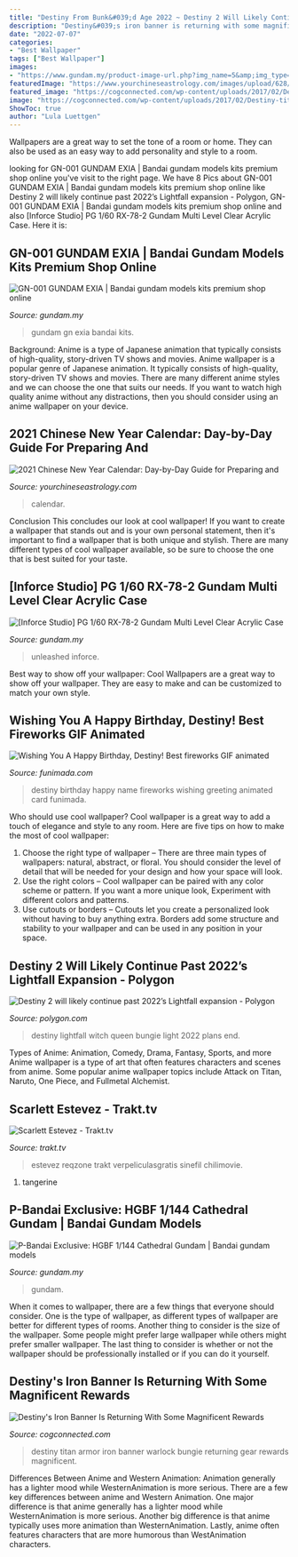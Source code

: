 ```yaml
---
title: "Destiny From Bunk&#039;d Age 2022 ~ Destiny 2 Will Likely Continue Past 2022’s Lightfall Expansion"
description: "Destiny&#039;s iron banner is returning with some magnificent rewards"
date: "2022-07-07"
categories:
- "Best Wallpaper"
tags: ["Best Wallpaper"]
images:
- "https://www.gundam.my/product-image-url.php?img_name=5&amp;img_type=jpg&amp;img_id=3448"
featuredImage: "https://www.yourchineseastrology.com/images/upload/628/spring-festival-calendar.jpg"
featured_image: "https://cogconnected.com/wp-content/uploads/2017/02/Destiny-titan-armor-min.jpg"
image: "https://cogconnected.com/wp-content/uploads/2017/02/Destiny-titan-armor-min.jpg"
ShowToc: true
author: "Lula Luettgen"
---
```



Wallpapers are a great way to set the tone of a room or home. They can also be used as an easy way to add personality and style to a room.

	

		
looking for GN-001 GUNDAM EXIA | Bandai gundam models kits premium shop online you've visit to the right page. We have 8 Pics about GN-001 GUNDAM EXIA | Bandai gundam models kits premium shop online like Destiny 2 will likely continue past 2022’s Lightfall expansion - Polygon, GN-001 GUNDAM EXIA | Bandai gundam models kits premium shop online and also [Inforce Studio] PG 1/60 RX-78-2 Gundam Multi Level Clear Acrylic Case. Here it is:
		
    
## GN-001 GUNDAM EXIA | Bandai Gundam Models Kits Premium Shop Online

<img loading=lazy src="https://www.gundam.my/product-image-url.php?img_name=image_597&amp;img_type=jpg" onerror="this.onerror=null;this.src='https://tse3.mm.bing.net/th?id=OIP.NfEo7M_PdNcABqN8CO-aPgHaLe&amp;pid=15.1';" alt="GN-001 GUNDAM EXIA | Bandai gundam models kits premium shop online">

_Source: gundam.my_

>gundam gn exia bandai kits. 

	

Background: Anime is a type of Japanese animation that typically consists of high-quality, story-driven TV shows and movies.
Anime wallpaper is a popular genre of Japanese animation. It typically consists of high-quality, story-driven TV shows and movies. There are many different anime styles and we can choose the one that suits our needs. If you want to watch high quality anime without any distractions, then you should consider using an anime wallpaper on your device.

    
## 2021 Chinese New Year Calendar: Day-by-Day Guide For Preparing And

<img loading=lazy src="https://www.yourchineseastrology.com/images/upload/628/spring-festival-calendar.jpg" onerror="this.onerror=null;this.src='https://tse2.mm.bing.net/th?id=OIP.vHQVb9hQ67Zv4eRubChbCAHaEc&amp;pid=15.1';" alt="2021 Chinese New Year Calendar: Day-by-Day Guide for Preparing and">

_Source: yourchineseastrology.com_

>calendar. 

	

Conclusion
This concludes our look at cool wallpaper! If you want to create a wallpaper that stands out and is your own personal statement, then it's important to find a wallpaper that is both unique and stylish. There are many different types of cool wallpaper available, so be sure to choose the one that is best suited for your taste.

    
## [Inforce Studio] PG 1/60 RX-78-2 Gundam Multi Level Clear Acrylic Case

<img loading=lazy src="https://www.gundam.my/product-image-url.php?img_name=1&amp;img_type=jpg&amp;img_id=5817" onerror="this.onerror=null;this.src='https://tse1.mm.bing.net/th?id=OIP.O9645-oxb_j_4qNAm1C30QHaLL&amp;pid=15.1';" alt="[Inforce Studio] PG 1/60 RX-78-2 Gundam Multi Level Clear Acrylic Case">

_Source: gundam.my_

>unleashed inforce. 

	

Best way to show off your wallpaper:
Cool Wallpapers are a great way to show off your wallpaper. They are easy to make and can be customized to match your own style.

    
## Wishing You A Happy Birthday, Destiny! Best Fireworks GIF Animated

<img loading=lazy src="https://www.funimada.com/assets/images/cards/big/destiny-3.gif" onerror="this.onerror=null;this.src='https://tse2.mm.bing.net/th?id=OIP.yOR_YIxiOUmhUvGZaPWpwQHaHa&amp;pid=15.1';" alt="Wishing You A Happy Birthday, Destiny! Best fireworks GIF animated">

_Source: funimada.com_

>destiny birthday happy name fireworks wishing greeting animated card funimada. 

	

Who should use cool wallpaper?
Cool wallpaper is a great way to add a touch of elegance and style to any room. Here are five tips on how to make the most of cool wallpaper: 
1) Choose the right type of wallpaper – There are three main types of wallpapers: natural, abstract, or floral. You should consider the level of detail that will be needed for your design and how your space will look. 
2) Use the right colors – Cool wallpaper can be paired with any color scheme or pattern. If you want a more unique look, Experiment with different colors and patterns. 
3) Use cutouts or borders – Cutouts let you create a personalized look without having to buy anything extra. Borders add some structure and stability to your wallpaper and can be used in any position in your space.

    
## Destiny 2 Will Likely Continue Past 2022’s Lightfall Expansion - Polygon

<img loading=lazy src="https://cdn.vox-cdn.com/thumbor/I-WN1gY036zh1-0Kk1tvmL1H2_I=/0x0:1920x1080/1200x800/filters:focal(807x387:1113x693)/cdn.vox-cdn.com/uploads/chorus_image/image/66926720/EN_2.0.png" onerror="this.onerror=null;this.src='https://tse1.mm.bing.net/th?id=OIP.q8NgUC5VvX2YjG2y9BRxzwHaE8&amp;pid=15.1';" alt="Destiny 2 will likely continue past 2022’s Lightfall expansion - Polygon">

_Source: polygon.com_

>destiny lightfall witch queen bungie light 2022 plans end. 

	

Types of Anime: Animation, Comedy, Drama, Fantasy, Sports, and more
Anime wallpaper is a type of art that often features characters and scenes from anime. Some popular anime wallpaper topics include Attack on Titan, Naruto, One Piece, and Fullmetal Alchemist.

    
## Scarlett Estevez - Trakt.tv

<img loading=lazy src="https://walter.trakt.tv/images/people/000/557/033/headshots/thumb/c8b8c23e20.jpg" onerror="this.onerror=null;this.src='https://tse1.mm.bing.net/th?id=OIP.DZYmkHvpNVoGQpeGVoe1MAAAAA&amp;pid=15.1';" alt="Scarlett Estevez - Trakt.tv">

_Source: trakt.tv_

>estevez reqzone trakt verpeliculasgratis sinefil chilimovie. 

	

1. tangerine 

    
## P-Bandai Exclusive: HGBF 1/144 Cathedral Gundam | Bandai Gundam Models

<img loading=lazy src="https://www.gundam.my/product-image-url.php?img_name=5&amp;img_type=jpg&amp;img_id=3448" onerror="this.onerror=null;this.src='https://tse1.mm.bing.net/th?id=OIP.4F9AZbViKJvBIZukP2NSXgHaI3&amp;pid=15.1';" alt="P-Bandai Exclusive: HGBF 1/144 Cathedral Gundam | Bandai gundam models">

_Source: gundam.my_

>gundam. 

	

When it comes to wallpaper, there are a few things that everyone should consider. One is the type of wallpaper, as different types of wallpaper are better for different types of rooms. Another thing to consider is the size of the wallpaper. Some people might prefer large wallpaper while others might prefer smaller wallpaper. The last thing to consider is whether or not the wallpaper should be professionally installed or if you can do it yourself.

    
## Destiny&#039;s Iron Banner Is Returning With Some Magnificent Rewards

<img loading=lazy src="https://cogconnected.com/wp-content/uploads/2017/02/Destiny-titan-armor-min.jpg" onerror="this.onerror=null;this.src='https://tse4.mm.bing.net/th?id=OIP.nyC_qXTqvkN4IiJ03py65QHaDt&amp;pid=15.1';" alt="Destiny&#039;s Iron Banner Is Returning With Some Magnificent Rewards">

_Source: cogconnected.com_

>destiny titan armor iron banner warlock bungie returning gear rewards magnificent. 

	

Differences Between Anime and Western Animation: Animation generally has a lighter mood while WesternAnimation is more serious.
There are a few key differences between anime and Western Animation. One major difference is that anime generally has a lighter mood while WesternAnimation is more serious. Another big difference is that anime typically uses more animation than WesternAnimation. Lastly, anime often features characters that are more humorous than WestAnimation characters.

